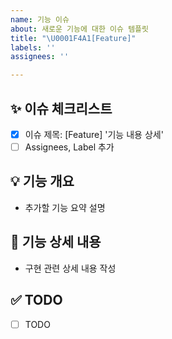 ```yaml
---
name: 기능 이슈
about: 새로운 기능에 대한 이슈 템플릿
title: "\U0001F4A1[Feature]"
labels: ''
assignees: ''

---
```


## ✨ 이슈 체크리스트

- [x] 이슈 제목: [Feature] '기능 내용 상세'
- [ ] Assignees, Label 추가

## 💡 기능 개요

- 추가할 기능 요약 설명

## 📝 기능 상세 내용

- 구현 관련 상세 내용 작성

## ✅ TODO

- [ ] TODO
